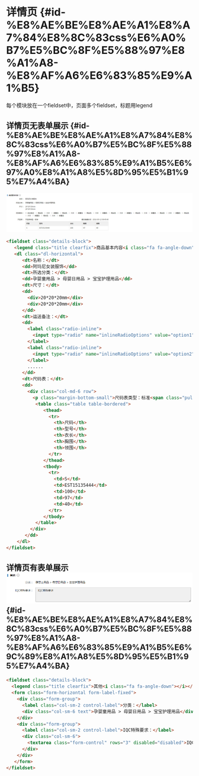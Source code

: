 # 详情页 {#id-%E8%AE%BE%E8%AE%A1%E8%A7%84%E8%8C%83css%E6%A0%B7%E5%BC%8F%E5%88%97%E8%A1%A8-%E8%AF%A6%E6%83%85%E9%A1%B5}

每个模块放在一个fieldset中，页面多个fieldset，标题用legend

## 详情页无表单展示 {#id-%E8%AE%BE%E8%AE%A1%E8%A7%84%E8%8C%83css%E6%A0%B7%E5%BC%8F%E5%88%97%E8%A1%A8-%E8%AF%A6%E6%83%85%E9%A1%B5%E6%97%A0%E8%A1%A8%E5%8D%95%E5%B1%95%E7%A4%BA}

![](/assets/999.jpg)

```html
<fieldset class="details-block">
   <legend class="title clearfix">商品基本内容<i class="fa fa-angle-down"></i></legend>
   <dl class="dl-horizontal">
      <dt>名称：</dt>
      <dd>阿玛尼女装服饰</dd>
      <dt>所选分类：</dt>
      <dd>孕婴童用品 > 母婴日用品 > 宝宝护理用品</dd>
      <dt>尺寸：</dt>
      <dd>
        <div>20*20*20mm</div>
        <div>20*20*20mm</div>
      </dd>
      <dt>运送备注：</dt>
      <dd>
        <label class="radio-inline">
          <input type="radio" name="inlineRadioOptions" value="option1" checked="checked" disabled="disabled" /> 航空禁运
        </label>
        <label class="radio-inline">
          <input type="radio" name="inlineRadioOptions" value="option2" disabled="disabled" /> 易碎品
        </label>
        ......
      </dd>
      <dt>尺码表：</dt>
      <dd>
        <div class="col-md-6 row">
          <p class="margin-bottom-small">尺码表类型：标准<span class="pull-right">最后编辑时间：2016-09-12 09:45:40</span></p>
           <table class="table table-bordered">
              <thead>
                <tr>
                  <th>尺码</th>
                  <th>型号</th>
                  <th>衣长</th>
                  <th>胸围</th>
                  <th>领围</th>
                </tr>
              </thead>
              <tbody>
                <tr>
                  <td>S</td>
                  <td>EST15135444</td>
                  <td>100</td>
                  <td>97</td>
                  <td>40</td>
                </tr>
              </tbody>
           </table>
         </div>
       </dd>
    </dl>
</fieldset>
```

## 详情页有表单展示![](/assets/99999.bmp) {#id-%E8%AE%BE%E8%AE%A1%E8%A7%84%E8%8C%83css%E6%A0%B7%E5%BC%8F%E5%88%97%E8%A1%A8-%E8%AF%A6%E6%83%85%E9%A1%B5%E6%9C%89%E8%A1%A8%E5%8D%95%E5%B1%95%E7%A4%BA}

```html
<fieldset class="details-block">
  <legend class="title clearfix">其他<i class="fa fa-angle-down"></i></legend>
  <form class="form-horizontal form-label-fixed">
    <div class="form-group">
      <label class="col-sm-2 control-label">分类：</label>
      <div class="col-sm-6 text">孕婴童用品 > 母婴日用品 > 宝宝护理用品</div>
    </div>
    <div class="form-group">
      <label class="col-sm-2 control-label">IQC特殊要求：</label>
      <div class="col-sm-6">
        <textarea class="form-control" rows="3" disabled="disabled">IQC特殊要求</textarea>
      </div>
    </div>
   </form>
</fieldset>
```



